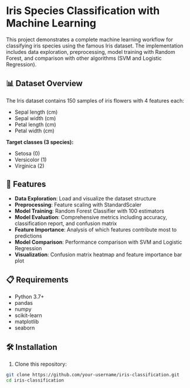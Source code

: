 # Iris Species Classification with Machine Learning

This project demonstrates a complete machine learning workflow for classifying iris species using the famous Iris dataset. The implementation includes data exploration, preprocessing, model training with Random Forest, and comparison with other algorithms (SVM and Logistic Regression).

## 📊 Dataset Overview

The Iris dataset contains 150 samples of iris flowers with 4 features each:
- Sepal length (cm)
- Sepal width (cm) 
- Petal length (cm)
- Petal width (cm)

**Target classes (3 species):**
- Setosa (0)
- Versicolor (1) 
- Virginica (2)

## 🚀 Features

- **Data Exploration**: Load and visualize the dataset structure
- **Preprocessing**: Feature scaling with StandardScaler
- **Model Training**: Random Forest Classifier with 100 estimators
- **Model Evaluation**: Comprehensive metrics including accuracy, classification report, and confusion matrix
- **Feature Importance**: Analysis of which features contribute most to predictions
- **Model Comparison**: Performance comparison with SVM and Logistic Regression
- **Visualization**: Confusion matrix heatmap and feature importance bar plot

## 📋 Requirements

- Python 3.7+
- pandas
- numpy
- scikit-learn
- matplotlib
- seaborn

## 🛠️ Installation

1. Clone this repository:
```bash
git clone https://github.com/your-username/iris-classification.git
cd iris-classification
